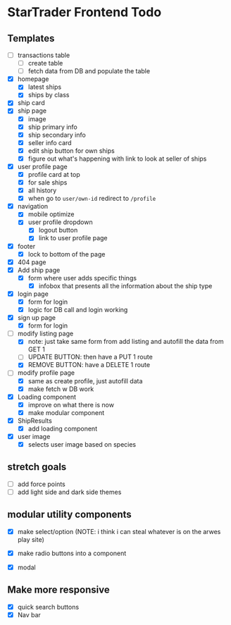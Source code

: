 # StarTrader Frontend Todo

## Templates
* [ ] transactions table 
  * [ ] create table
  * [ ] fetch data from DB and populate the table
* [x] homepage
  * [x] latest ships
  * [x]  ships by class
* [x] ship card 
* [x] ship page
  * [x] image 
  * [x] ship primary info
  * [x] ship secondary info
  * [x] seller info card 
  * [x] edit ship button for own ships 
  * [x] figure out what's happening with link to look at seller of ships
* [x] user profile page 
  * [x] profile card at top 
  * [x] for sale ships 
  * [x] all history
  * [x] when go to `user/own-id` redirect to `/profile`
* [x] navigation
  * [x] mobile optimize
  * [x] user profile dropdown 
    * [x] logout button 
    * [x] link to user profile page
* [x] footer
  * [x] lock to bottom of the page 
* [x] 404 page 
* [x] Add ship page 
  * [x] form where user adds specific things 
    * [x] infobox that presents all the information about the ship type 
* [x] login page 
  * [x] form for login 
  * [x] logic for DB call and login working 
* [x] sign up page
  * [x] form for login 
* [ ] modify listing page
  * [x] note: just take same form from add listing and autofill the data from GET 1 
  * [ ] UPDATE BUTTON:  then have a PUT 1 route 
  * [x] REMOVE BUTTON: have a DELETE 1 route  
* [ ] modify profile page
  * [x] same as create profile, just autofill data
  * [x] make fetch w DB work 
* [x] Loading component 
  * [x] improve on what there is now 
  * [x] make modular component 
* [x] ShipResults 
  * [x] add loading component 
* [x] user image  
  * [x] selects user image based on species

## stretch goals 
* [ ] add force points 
* [ ] add light side and dark side themes

## modular utility components 
  * [x] make select/option (NOTE: i think i can steal whatever is on the arwes play site)
  * [x] make radio buttons into a component
  * [x] modal 


## Make more responsive 
* [x] quick search buttons 
* [x] Nav bar 